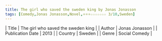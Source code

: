 ```yaml
---
title: The girl who saved the sweden king by Jonas Jonasson
tags: [Comedy,Jonas Jonasson,Novel,⭐⭐⭐☆☆☆☆☆☆☆ 3/10,Sweden]
---     
```

| Title | The girl who saved the sweden king  |
| Author |  Jonas Jonasson  |
| Publication Date | 2013   |
| Country | Sweden |
| Genre | Social Comedy  |
        